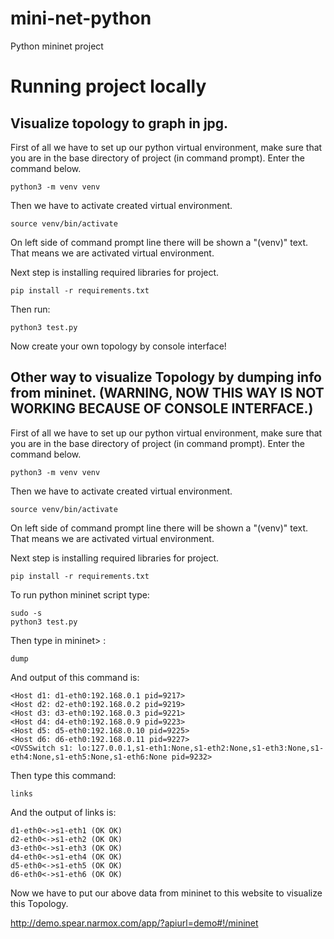 # mini-net-python
Python mininet project

# Running project locally

## Visualize topology to graph in jpg.

First of all we have to set up our python virtual environment, make sure that you are in the base directory of project (in command prompt).
Enter the command below.
```pycon
python3 -m venv venv
```

Then we have to activate created virtual environment.
```commandline
source venv/bin/activate
```

On left side of command prompt line there will be shown a "(venv)" text. That means we are activated virtual environment.

Next step is installing required libraries for project.
```pycon
pip install -r requirements.txt
```

Then run:
```pycon
python3 test.py
```

Now create your own topology by console interface!

## Other way to visualize Topology by dumping info from mininet. (WARNING, NOW THIS WAY IS NOT WORKING BECAUSE OF CONSOLE INTERFACE.)

First of all we have to set up our python virtual environment, make sure that you are in the base directory of project (in command prompt).
Enter the command below.
```pycon
python3 -m venv venv
```

Then we have to activate created virtual environment.
```commandline
source venv/bin/activate
```

On left side of command prompt line there will be shown a "(venv)" text. That means we are activated virtual environment.

Next step is installing required libraries for project.
```pycon
pip install -r requirements.txt
```

To run python mininet script type:
```commandline
sudo -s
python3 test.py
```

Then type in mininet> :
```commandline
dump
```
And output of this command is:
```commandline
<Host d1: d1-eth0:192.168.0.1 pid=9217> 
<Host d2: d2-eth0:192.168.0.2 pid=9219> 
<Host d3: d3-eth0:192.168.0.3 pid=9221> 
<Host d4: d4-eth0:192.168.0.9 pid=9223> 
<Host d5: d5-eth0:192.168.0.10 pid=9225> 
<Host d6: d6-eth0:192.168.0.11 pid=9227> 
<OVSSwitch s1: lo:127.0.0.1,s1-eth1:None,s1-eth2:None,s1-eth3:None,s1-eth4:None,s1-eth5:None,s1-eth6:None pid=9232> 
```
Then type this command:
```commandline
links
```
And the output of links is:
```commandline
d1-eth0<->s1-eth1 (OK OK) 
d2-eth0<->s1-eth2 (OK OK) 
d3-eth0<->s1-eth3 (OK OK) 
d4-eth0<->s1-eth4 (OK OK) 
d5-eth0<->s1-eth5 (OK OK) 
d6-eth0<->s1-eth6 (OK OK) 
```

Now we have to put our above data from mininet to this website to visualize this Topology.

http://demo.spear.narmox.com/app/?apiurl=demo#!/mininet
